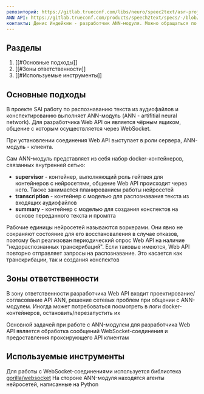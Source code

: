 ```yaml
---
репозиторий: https://gitlab.trueconf.com/libs/neuro/speec2text/asr-project
ANN API: https://gitlab.trueconf.com/products/speech2text/specs/-/blob/main/v1.0.1-%D0%BF%D1%80%D0%BE%D0%B5%D0%BA%D1%82-%D1%81%D0%B8%D1%81%D1%82%D0%B5%D0%BC%D0%BD%D0%BE%D0%B3%D0%BE-%D0%B0%D0%BD%D0%B0%D0%BB%D0%B8%D0%B7%D0%B0/SAI/3.ANN/3.1.API.md?ref_type=heads
контакты: Денис Индейкин - разработчик ANN-модуля. Можно обращаться по вопросам взаимодействия Web API и ANN, по работе нейросетей, по работе с контейнерами на стендах
---
```

## Разделы
1. [[#Основные подходы]]
2. [[#Зоны ответственности]]
3. [[#Используемые инструменты]]
## Основные подходы
В проекте SAI работу по распознаванию текста из аудиофайлов и конспектированию выполняет ANN-модуль (ANN - artifitial neural network). Для разработчика Web API он является чёрным ящиком, общение с которым осуществляется через WebSocket.

При установлении соединения Web API выступает в роли сервера, ANN-модуль - клиента.

Сам ANN-модуль представляет из себя набор docker-контейнеров, связанных внутренней сетью: 
- **supervisor** - контейнер, выполняющий роль гейтвея для контейнеров с нейросетями, общение Web API происходит через него. Также занимается планированием работы нейросетей
- **transcription** - контейнер с моделью для распознавания текста из входящих аудиофайлов
- **summary** - контейнер с моделью для создания конспектов на основе переданного текста и промпта

Рабочие единицы нейросетей называются воркерами. Они явно не сохраняют состояние для его восстановаления в случае отказов, поэтому был реализован периодический опрос Web API на наличие "недораспознанных транскрибаций". Если таковые имеются, Web API повторно отправляет запросы на распознавание. Это касается как транскрибации, так и создания конспектов
## Зоны ответственности
В зону ответственности разработчика Web API входит проектирование/согласование API ANN, решение сетевых проблем при общении с ANN-модулем. Иногда может потребоваться посмотреть в логи docker-контейнеров, остановить/перезапустить их

Основной задачей при работе с ANN-модулем для разработчика Web API является обработка сообщений WebSocket-соединения и предоставления проксирующего API клиентам

## Используемые инструменты
Для работы с WebSocket-соединениями используется библиотека [gorilla/websocket](https://github.com/gorilla/websocket)
На стороне ANN-модуля находятся агенты нейросетей, написанные на Python